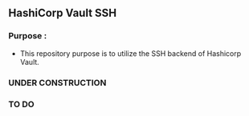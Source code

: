 ## HashiCorp Vault SSH

### Purpose :

- This repository purpose is to utilize the SSH backend of Hashicorp Vault.


### UNDER CONSTRUCTION
### TO DO